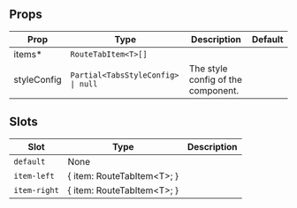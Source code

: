 <!-- This file is automatically generated, do not edit manually. -->


## Props

| Prop | Type | Description | Default |
| ---- | ---- | ----------- | ------- |
| items* | `RouteTabItem<T>[]` |  |  |
| styleConfig | `Partial<TabsStyleConfig> \| null` | The style config of the component. |  |


## Slots

| Slot | Type | Description |
| --------- | ---- | ----------- |
| `default` | None |  |
| `item-left` | \{ item: RouteTabItem\<T\>; \} |  |
| `item-right` | \{ item: RouteTabItem\<T\>; \} |  |

